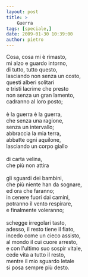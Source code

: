 ```yaml
---
layout: post
title: >
    Guerra
tags: [speciale,]
date: 2009-01-30 10:39:00
author: pietro
---
```

Cosa, cosa mi è rimasto,<br/>mi alzo e guardo intorno,<br/>di tutto, tutto questo,<br/>lasciando non senza un costo,<br/>questi alberi solitari<br/>e tristi lacrime che presto<br/>non senza un gran lamento,<br/>cadranno al loro posto;<br/><br/>è la guerra è la guerra,<br/>che senza una ragione,<br/>senza un intervallo;<br/>abbraccia la mia terra,<br/>abbatte ogni aquilone,<br/>lasciando un corpo giallo<br/><br/>di carta velina,<br/>che più non attira<br/><br/>gli sguardi dei bambini,<br/>che più niente han da sognare,<br/>ed ora che faranno;<br/>in cenere fuori dai camini,<br/>potranno il vento respirare,<br/>e finalmente voleranno;<br/><br/>schegge irregolari tasto,<br/>adesso, il resto tiene il fiato,<br/>incedo come un cieco assisto,<br/>al mondo il cui cuore arresto,<br/>e con l'ultimo suo sospir vitale,<br/>cede vita a tutto il resto,<br/>mentre il mio sguardo letale<br/>si posa sempre più desto.
